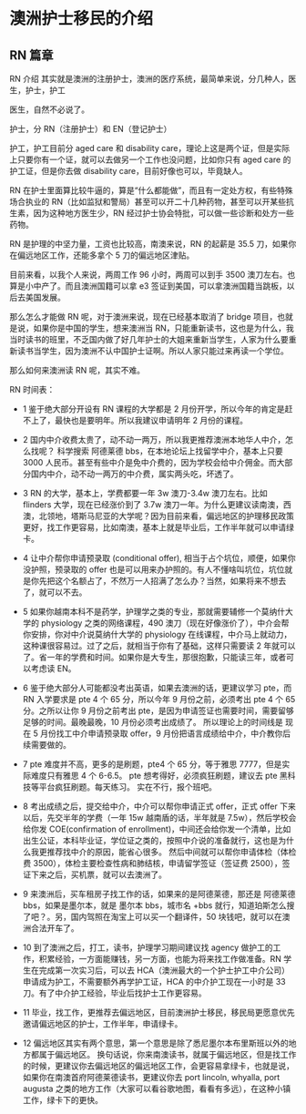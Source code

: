 # 澳洲护士移民的介绍

## RN 篇章

RN 介绍
其实就是澳洲的注册护士，澳洲的医疗系统，最简单来说，分几种人，医生，护士，护工

医生，自然不必说了。

护士，分 RN（注册护士）和 EN（登记护士）

护工，护工目前分 aged care 和 disability care，理论上这是两个证，但是实际上只要你有一个证，就可以去做另一个工作也没问题，比如你只有 aged care 的护工证，但是你去做 disability care，目前好像也可以，毕竟缺人。

RN 在护士里面算比较牛逼的，算是“什么都能做”，而且有一定处方权，有些特殊场合执业的 RN（比如监狱和警局）甚至可以开二十几种药物，甚至可以开某些抗生素，因为这种地方医生少，RN 经过护士协会特批，可以做一些诊断和处方一些药物。

RN 是护理的中坚力量，工资也比较高，南澳来说，RN 的起薪是 35.5 刀，如果你在偏远地区工作，还能多拿个 5 刀的偏远地区津贴。

目前来看，以我个人来说，两周工作 96 小时，两周可以到手 3500 澳刀左右。也算是小中产了。而且澳洲国籍可以拿 e3 签证到美国，可以拿澳洲国籍当跳板，以后去美国发展。

那么怎么才能做 RN 呢，对于澳洲来说，现在已经基本取消了 bridge 项目，也就是说，如果你是中国的学生，想来澳洲当 RN，只能重新读书，这也是为什么，我当时读书的班里，不乏国内做了好几年护士的大姐来重新当学生，人家为什么要重新读书当学生，因为澳洲不认中国护士证啊。所以人家只能过来再读一个学位。

那么如何来澳洲读 RN 呢，其实不难。

RN 时间表：

- 1 鉴于绝大部分开设有 RN 课程的大学都是 2 月份开学，所以今年的肯定是赶不上了，最快也是要明年。所以我建议申请明年 2 月份的课程。

- 2 国内中介收费太贵了，动不动一两万，所以我更推荐澳洲本地华人中介，怎么找呢？ 科学搜索 阿德莱德 bbs，在本地论坛上找留学中介，基本上只要 3000 人民币。甚至有些中介是免中介费的，因为学校会给中介佣金。而大部分国内中介，动不动一两万的中介费，属实两头吃，坏透了。

- 3 RN 的大学，基本上，学费都要一年 3w 澳刀-3.4w 澳刀左右。比如 flinders 大学，现在已经涨价到了 3.7w 澳刀一年。为什么更建议读南澳，西澳，北领地，塔斯马尼亚的大学呢？因为目前来看，偏远地区的护理移民政策更好，找工作更容易，比如南澳，基本上就是毕业后，工作半年就可以申请绿卡。

- 4 让中介帮你申请预录取 (conditional offer), 相当于占个坑位，顺便，如果你没护照，预录取的 offer 也是可以用来办护照的。有人不懂啥叫坑位，坑位就是你先把这个名额占了，不然万一人招满了怎么办？当然，如果将来不想去了，就可以不去。

- 5 如果你越南本科不是药学，护理学之类的专业，那就需要辅修一个莫纳什大学的 physiology 之类的网络课程，490 澳刀（现在好像涨价了），中介会帮你安排，你对中介说莫纳什大学的 physiology 在线课程，中介马上就动力，这种课很容易过。过了之后，就相当于你有了基础，这样只需要读 2 年就可以了。省一年的学费和时间。如果你是大专生，那很抱歉，只能读三年，或者可以考虑读 EN。

- 6 鉴于绝大部分人可能都没考出英语，如果去澳洲的话，更建议学习 pte，而 RN 入学要求是 pte 4 个 65 分，所以今年 9 月份之前，必须考出 pte 4 个 65 分。之所以让你 9 月份之前考出 pte，是因为申请签证也需要时间，需要留够足够的时间。最晚最晚，10 月份必须考出成绩了。 所以理论上的时间线是 现在 5 月份找工中介申请预录取 offer，9 月份把语言成绩给中介，中介教你后续需要做的。

- 7 pte 难度并不高，更多的是刷题，pte4 个 65 分，等于雅思 7777，但是实际难度只有雅思 4 个 6-6.5。 pte 想考得好，必须疯狂刷题，建议去 pte 黑科技等平台疯狂刷题。每天练习。 实在不行，报个班吧。

- 8 考出成绩之后，提交给中介，中介可以帮你申请正式 offer，正式 offer 下来以后，先交半年的学费（一年 15w 越南盾的话，半年就是 7.5w），然后学校会给你发 COE(confirmation of enrollment)，中间还会给你发一个清单，比如出生公证，本科毕业证，学位证之类的，按照中介说的准备就行，这也是为什么我更推荐找中介的原因，能省心很多。 然后中间就可以帮你申请体检（体检费 3500），体检主要检查性病和肺结核，申请留学签证（签证费 2500），签证下来之后，买机票，就可以去澳洲了。

- 9 来澳洲后，买车租房子找工作的话，如果来的是阿德莱德，那还是 阿德莱德 bbs，如果是墨尔本，就是 墨尔本 bbs，城市名 +bbs 就行，知道珀斯怎么搜了吧？。另，国内驾照在淘宝上可以买一个翻译件，50 块钱吧，就可以在澳洲合法开车了。

- 10 到了澳洲之后，打工，读书，护理学习期间建议找 agency 做护工的工作，积累经验，一方面能赚钱，另一方面，也能为将来找工作做准备。RN 学生在完成第一次实习后，可以去 HCA（澳洲最大的一个护士护工中介公司）申请成为护工，不需要额外再学护工证，HCA 的中介护工现在一小时是 33 刀。有了中介护工经验，毕业后找护士工作更容易。

- 11 毕业，找工作，更推荐去偏远地区，目前澳洲护士移民，移民局更愿意优先邀请偏远地区的护士，工作半年，申请绿卡。

- 12 偏远地区其实有两个意思，第一个意思是除了悉尼墨尔本布里斯班以外的地方都属于偏远地区。 换句话说，你来南澳读书，就属于偏远地区，但是找工作的时候，更建议你去偏远地区的偏远地区工作，会更容易拿绿卡，也就是说，如果你在南澳首府阿德莱德读书，更建议你去 port lincoln, whyalla, port augusta 之类的地方工作（大家可以看谷歌地图，看看有多远），在这种小镇工作，绿卡下的更快。

